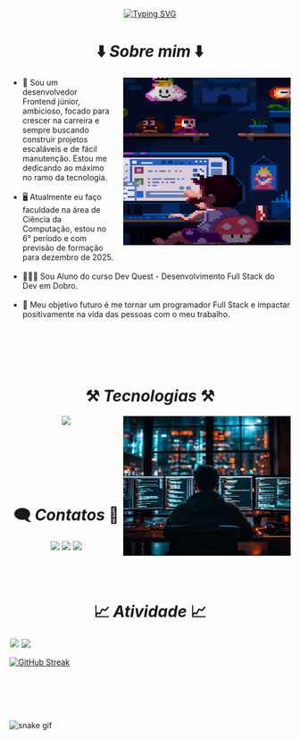 <p align= center> 
<a href="https://git.io/typing-svg"><img src="https://readme-typing-svg.demolab.com?font=JetBrains+Mono&weight=900&size=25&pause=1000&color=FDFDFD&center=true&vCenter=true&width=435&lines=Bem-vindo(a)+ao+meu+Perfil!" alt="Typing SVG"></a>

<h1 align= center>⬇️ <i>Sobre mim</i> ⬇️</h1>
<section align= center>
<img align="right" style="padding-left: 20px" src="./images/mario-dev.gif" width="300px" height="300px" alt="mario-dev">

<ul align= left>
<li> 🚀 Sou um desenvolvedor Frontend júnior, ambicioso, focado para crescer na carreira e sempre buscando construir projetos escaláveis e de fácil manutenção. Estou me dedicando ao máximo no ramo da tecnologia.</li><br>
<li> 🖥️ Atualmente eu faço faculdade na área de Ciência da Computação, estou no 6° período e com previsão de formação para dezembro de 2025.</li><br>
<li> 🧙🏻‍♂️ Sou Aluno do curso Dev Quest - Desenvolvimento Full Stack do Dev em Dobro.</li><br> 
<li> 🔮 Meu objetivo futuro é me tornar um programador Full Stack e impactar positivamente na vida das pessoas com o meu trabalho.</li>
</ul>
</section>

<br><br><br><br>

 <h1 align= center>⚒️ <i>Tecnologias</i> ⚒️</h1>

<section>
<img align="right" src="./images/coding.jpg" width="300px" height="250px" alt="dev">
 <p align= center>
  <a href="https://skillicons.dev">
    <img src="https://skillicons.dev/icons?i=html,css,js,jest,git,github,vscode,figma&perline=4">
  </a>
</p>
</section>

<br><br><br><br><br>

<h1 align= center>🗨️ <i>Contatos</i> 💬</h1>
 
<p align= center> 
  <a href="https://drive.google.com/file/d/17oHGcEzxM0KxzuUUftJnahgzrJpAS05Y/view?usp=sharing" target="_blank"><img src="https://img.shields.io/badge/-Currículo-311b92?style=for-the-badge&"></a>
  <a href = "mailto:lucaslaino00@gmail.com" target="_blank"><img src="https://img.shields.io/badge/-Gmail-950606?style=for-the-badge&logo=gmail&logoColor=white" target="_blank"></a>
  <a href="https://www.linkedin.com/in/lucaslaino" target="_blank"><img src="https://img.shields.io/badge/-LinkedIn-0C72EB?style=for-the-badge&logo=linkedin&logoColor=white" target="_blank"></a>
</p>

<br><br>

<h1 align= center>📈 <i>Atividade</i> 📈</h1> 
<section>
  <img style="border: 1px solid white; border-radius: 4px;" height="203px" src="https://github-readme-stats.vercel.app/api?username=LucasLaino&show_icons=true&custom_title=LucasLaino's%20Github%20Stats&theme=dark&hide_border=true">
   
   <img height="180" src="https://github-readme-stats.vercel.app/api/top-langs/?username=LucasLaino&layout=compact&langs_count=6&theme=dark"/>

   <a href="https://git.io/streak-stats"><img src="https://streak-stats.demolab.com?user=LucasLaino&theme=dark&border_radius=1&locale=en&date_format=M%20j%5B%2C%20Y%5D&exclude_days=Sun%2CSat&card_width=400&card_height=180" alt="GitHub Streak" /></a>
   </section>

<br><br><br><br>

![snake gif](https://github.com/LucasLaino/LucasLaino/blob/output/github-contribution-grid-snake.gif)